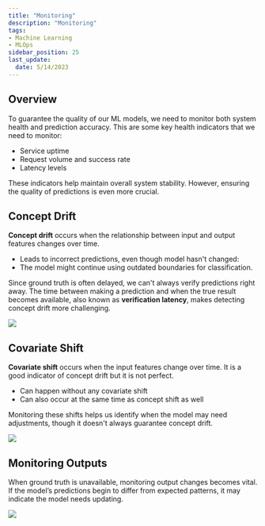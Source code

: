 ```yaml
---
title: "Monitoring"
description: "Monitoring"
tags: 
- Machine Learning
- MLOps
sidebar_position: 25
last_update:
  date: 5/14/2023
---
```



## Overview

To guarantee the quality of our ML models, we need to monitor both system health and prediction accuracy. This are some key health indicators that we need to monitor:

- Service uptime  
- Request volume and success rate  
- Latency levels

These indicators help maintain overall system stability. However, ensuring the quality of predictions is even more crucial.

## Concept Drift

**Concept drift** occurs when the relationship between input and output features changes over time.

- Leads to incorrect predictions, even though model hasn't changed:
- The model might continue using outdated boundaries for classification.

Since ground truth is often delayed, we can't always verify predictions right away. The time between making a prediction and when the true result becomes available, also known as **verification latency**, makes detecting concept drift more challenging.

<div class="img-center"> 

![](/img/docs/Screenshot-2025-03-20-102529.png)

</div>


## Covariate Shift

**Covariate shift** occurs when the input features change over time. It is a good indicator of concept drift but it is not perfect. 

- Can happen without any covariate shift 
- Can also occur at the same time as concept shift as well

Monitoring these shifts helps us identify when the model may need adjustments, though it doesn't always guarantee concept drift.

<div class="img-center"> 

![](/img/docs/Screenshot-2025-03-20-102909.png)

</div>

## Monitoring Outputs

When ground truth is unavailable, monitoring output changes becomes vital. If the model’s predictions begin to differ from expected patterns, it may indicate the model needs updating.

<div class="img-center"> 

![](/img/docs/63e4d430549d4a26879bdad9_Frame_2-p-800.jpg)

</div>
